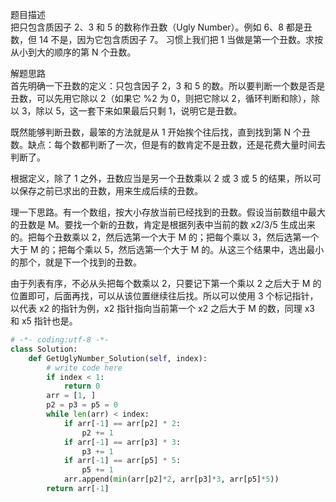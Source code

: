 
题目描述  
把只包含质因子 2、3 和 5 的数称作丑数（Ugly Number）。例如 6、8 都是丑数，但 14 不是，因为它包含质因子 7。 习惯上我们把 1 当做是第一个丑数。求按从小到大的顺序的第 N 个丑数。  

解题思路  
首先明确一下丑数的定义：只包含因子 2，3 和 5 的数。所以要判断一个数是否是丑数，可以先用它除以 2（如果它 %2 为 0，则把它除以 2，循环判断和除），除以 3，除以 5，这一套下来如果最后只剩 1，说明它是丑数。  

既然能够判断丑数，最笨的方法就是从 1 开始挨个往后找，直到找到第 N 个丑数。缺点：每个数都判断了一次，但是有的数肯定不是丑数，还是花费大量时间去判断了。  

根据定义，除了 1 之外，丑数应当是另一个丑数乘以 2 或 3 或 5 的结果，所以可以保存之前已求出的丑数，用来生成后续的丑数。  

理一下思路。有一个数组，按大小存放当前已经找到的丑数。假设当前数组中最大的丑数是 M。要找一个新的丑数，肯定是根据列表中当前的数 x2/3/5 生成出来的。把每个丑数乘以 2，然后选第一个大于 M 的；把每个乘以 3，然后选第一个大于 M 的；把每个乘以 5，然后选第一个大于 M 的。从这三个结果中，选出最小的那个，就是下一个找到的丑数。  

由于列表有序，不必从头把每个数乘以 2，只要记下第一个乘以 2 之后大于 M 的位置即可，后面再找，可以从该位置继续往后找。所以可以使用 3 个标记指针，以代表 x2 的指针为例，x2 指针指向当前第一个 x2 之后大于 M 的数，同理 x3 和 x5 指针也是。  


```python 
# -*- coding:utf-8 -*-
class Solution:
    def GetUglyNumber_Solution(self, index):
        # write code here
        if index < 1:
            return 0
        arr = [1, ]
        p2 = p3 = p5 = 0
        while len(arr) < index:
            if arr[-1] == arr[p2] * 2:
                p2 += 1
            if arr[-1] == arr[p3] * 3:
                p3 += 1
            if arr[-1] == arr[p5] * 5:
                p5 += 1
            arr.append(min(arr[p2]*2, arr[p3]*3, arr[p5]*5))  
        return arr[-1]
```
